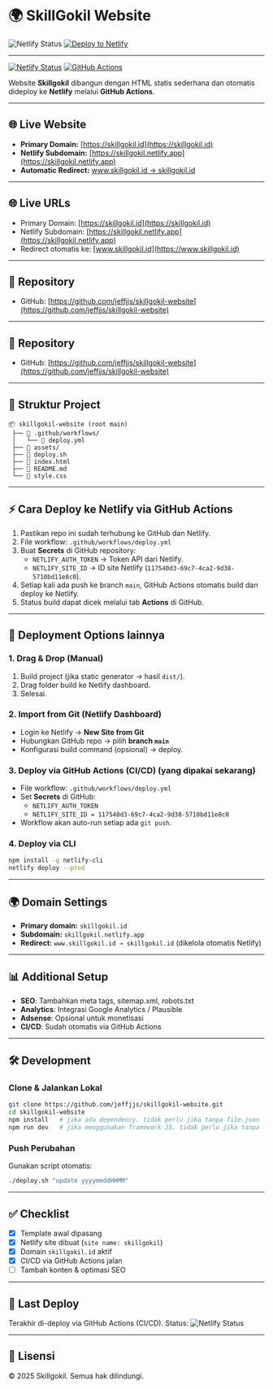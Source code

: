 # 🌍 SkillGokil Website

![Netlify Status](https://api.netlify.com/api/v1/badges/117540d3-69c7-4ca2-9d38-5710bd11e8c0/deploy-status)
[![Deploy to Netlify](https://github.com/jeffjjs/skillgokil-website/actions/workflows/deploy.yml/badge.svg)](https://github.com/jeffjjs/skillgokil-website/actions)

---

[![Netlify Status](https://api.netlify.com/api/v1/badges/117540d3-69c7-4ca2-9d38-5710bd11e8c0/deploy-status)](https://app.netlify.com/sites/skillgokil/deploys)
[![GitHub Actions](https://github.com/jeffjjs/skillgokil-website/actions/workflows/deploy.yml/badge.svg)](https://github.com/jeffjjs/skillgokil-website/actions)

Website **Skillgokil** dibangun dengan HTML statis sederhana dan otomatis dideploy ke **Netlify** melalui **GitHub Actions**.

---

## 🌐 Live Website
- **Primary Domain:** [https://skillgokil.id](https://skillgokil.id)
- **Netlify Subdomain:** [https://skillgokil.netlify.app](https://skillgokil.netlify.app)  
- **Automatic Redirect:** [www.skillgokil.id → skillgokil.id](https://www.skillgokil.id)

---

## 🌐 Live URLs
- Primary Domain: [https://skillgokil.id](https://skillgokil.id)
- Netlify Subdomain: [https://skillgokil.netlify.app](https://skillgokil.netlify.app)
- Redirect otomatis ke: [www.skillgokil.id](https://www.skillgokil.id)

---

## 📂 Repository
- GitHub: [https://github.com/jeffjjs/skillgokil-website](https://github.com/jeffjjs/skillgokil-website)

---
## 📂 Repository
- GitHub: [https://github.com/jeffjjs/skillgokil-website](https://github.com/jeffjjs/skillgokil-website)

---

## 📂 Struktur Project

```
📦 skillgokil-website (root main)
 ├── 📂 .github/workflows/
 │   └── 📜 deploy.yml
 ├── 📂 assets/
 ├── 📜 deploy.sh
 ├── 📜 index.html
 ├── 📜 README.md
 └── 📜 style.css
```

---

## ⚡ Cara Deploy ke Netlify via GitHub Actions

1. Pastikan repo ini sudah terhubung ke GitHub dan Netlify.
2. File workflow: `.github/workflows/deploy.yml`
2. Buat **Secrets** di GitHub repository:
   - `NETLIFY_AUTH_TOKEN` → Token API dari Netlify.
   - `NETLIFY_SITE_ID` → ID site Netlify (`117540d3-69c7-4ca2-9d38-5710bd11e8c0`).
3. Setiap kali ada push ke branch `main`, GitHub Actions otomatis build dan deploy ke Netlify.
4. Status build dapat dicek melalui tab **Actions** di GitHub.

---

## 🚀 Deployment Options lainnya

### 1. Drag & Drop (Manual)
1. Build project (jika static generator → hasil `dist/`).
2. Drag folder build ke Netlify dashboard.
3. Selesai.

### 2. Import from Git (Netlify Dashboard)
- Login ke Netlify → **New Site from Git**
- Hubungkan GitHub repo → pilih **branch `main`**
- Konfigurasi build command (opsional) → deploy.

### 3. Deploy via GitHub Actions (CI/CD) (yang dipakai sekarang)
- File workflow: `.github/workflows/deploy.yml`
- Set **Secrets** di GitHub:
  - `NETLIFY_AUTH_TOKEN`
  - `NETLIFY_SITE_ID = 117540d3-69c7-4ca2-9d38-5710bd11e8c0`
- Workflow akan auto-run setiap ada `git push`.

### 4. Deploy via CLI
```bash
npm install -g netlify-cli
netlify deploy --prod
```

---

## 🌍 Domain Settings
- **Primary domain:** `skillgokil.id`
- **Subdomain:** `skillgokil.netlify.app`
- **Redirect:** `www.skillgokil.id → skillgokil.id` (dikelola otomatis Netlify)

---

## 📊 Additional Setup
- **SEO**: Tambahkan meta tags, sitemap.xml, robots.txt
- **Analytics**: Integrasi Google Analytics / Plausible
- **Adsense**: Opsional untuk monetisasi
- **CI/CD**: Sudah otomatis via GitHub Actions

---

## 🛠️ Development

### Clone & Jalankan Lokal 
```bash
git clone https://github.com/jeffjjs/skillgokil-website.git
cd skillgokil-website
npm install   # jika ada dependency. tidak perlu jika tanpa file.json
npm run dev   # jika menggunakan framework JS. tidak perlu jika tanpa file.json
```

### Push Perubahan
Gunakan script otomatis:
```bash
./deploy.sh "update yyyymmddHHMM"
```

---

## ✅ Checklist
- [x] Template awal dipasang
- [x] Netlify site dibuat (`site name: skillgokil`)
- [x] Domain `skillgokil.id` aktif
- [x] CI/CD via GitHub Actions jalan
- [ ] Tambah konten & optimasi SEO

---

## 📌 Last Deploy
Terakhir di-deploy via GitHub Actions (CI/CD). Status: ![Netlify Status](https://api.netlify.com/api/v1/badges/117540d3-69c7-4ca2-9d38-5710bd11e8c0/deploy-status)

---

## 📜 Lisensi
© 2025 Skillgokil. Semua hak dilindungi.

